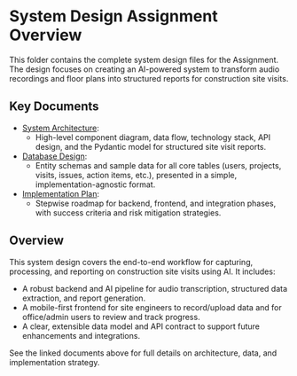 # System Design Assignment Overview

This folder contains the complete system design files for the Assignment. The design focuses on creating an AI-powered system to transform audio recordings and floor plans into structured reports for construction site visits.

## Key Documents

- [System Architecture](./System_Architecture.md):
  - High-level component diagram, data flow, technology stack, API design, and the Pydantic model for structured site visit reports.
- [Database Design](./Database_Design.md):
  - Entity schemas and sample data for all core tables (users, projects, visits, issues, action items, etc.), presented in a simple, implementation-agnostic format.
- [Implementation Plan](./Implementation_Plan.md):
  - Stepwise roadmap for backend, frontend, and integration phases, with success criteria and risk mitigation strategies.

## Overview

This system design covers the end-to-end workflow for capturing, processing, and reporting on construction site visits using AI. It includes:
- A robust backend and AI pipeline for audio transcription, structured data extraction, and report generation.
- A mobile-first frontend for site engineers to record/upload data and for office/admin users to review and track progress.
- A clear, extensible data model and API contract to support future enhancements and integrations.

See the linked documents above for full details on architecture, data, and implementation strategy.
